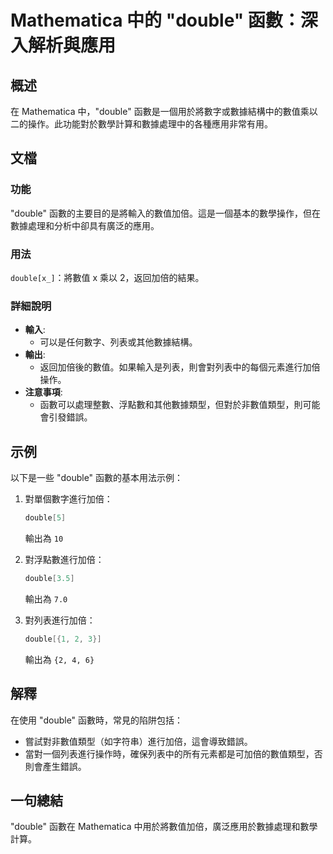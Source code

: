 <!--
Meta Description: # Mathematica 中的 "double" 函數：深入解析與應用 ## 概述 在 Mathematica 中，"double" 函數是一個用於將數字或數據結構中的數值乘以二的操作。此功能對於數學計算和數據處理中的各種應用非常有用。 ## 文檔 ### 功能 "double" 函數的主要目的是...
Meta Keywords: double, mathematica, 輸出為, 深入解析與應用, 函數是一個用於將數字或數據結構中的數值乘以二的操作
-->

# Mathematica 中的 "double" 函數：深入解析與應用

## 概述
在 Mathematica 中，"double" 函數是一個用於將數字或數據結構中的數值乘以二的操作。此功能對於數學計算和數據處理中的各種應用非常有用。

## 文檔
### 功能
"double" 函數的主要目的是將輸入的數值加倍。這是一個基本的數學操作，但在數據處理和分析中卻具有廣泛的應用。

### 用法
`double[x_]`：將數值 x 乘以 2，返回加倍的結果。

### 詳細說明
- **輸入**: 
  - 可以是任何數字、列表或其他數據結構。
- **輸出**: 
  - 返回加倍後的數值。如果輸入是列表，則會對列表中的每個元素進行加倍操作。
- **注意事項**:
  - 函數可以處理整數、浮點數和其他數據類型，但對於非數值類型，則可能會引發錯誤。

## 示例
以下是一些 "double" 函數的基本用法示例：

1. 對單個數字進行加倍：
   ```mathematica
   double[5]
   ```
   輸出為 `10`

2. 對浮點數進行加倍：
   ```mathematica
   double[3.5]
   ```
   輸出為 `7.0`

3. 對列表進行加倍：
   ```mathematica
   double[{1, 2, 3}]
   ```
   輸出為 `{2, 4, 6}`

## 解釋
在使用 "double" 函數時，常見的陷阱包括：
- 嘗試對非數值類型（如字符串）進行加倍，這會導致錯誤。
- 當對一個列表進行操作時，確保列表中的所有元素都是可加倍的數值類型，否則會產生錯誤。

## 一句總結
"double" 函數在 Mathematica 中用於將數值加倍，廣泛應用於數據處理和數學計算。